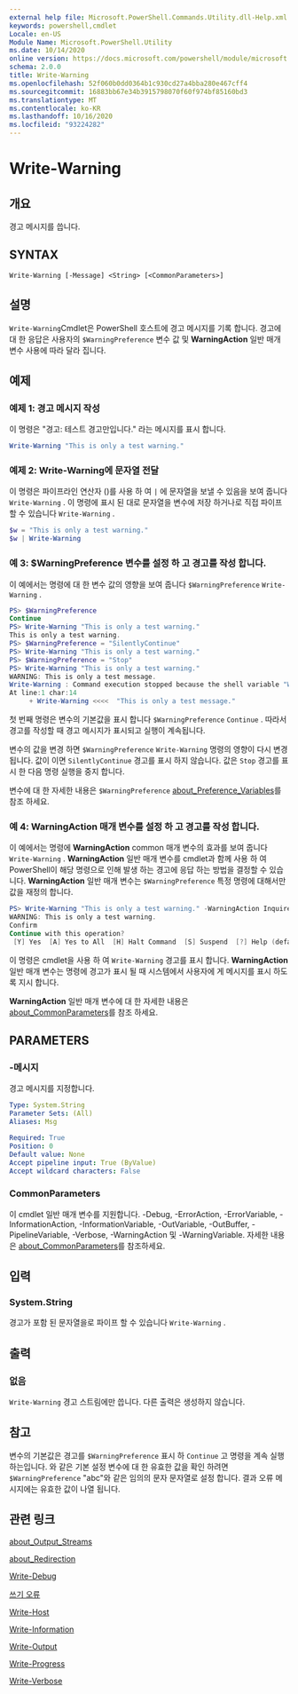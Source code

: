 ```yaml
---
external help file: Microsoft.PowerShell.Commands.Utility.dll-Help.xml
keywords: powershell,cmdlet
Locale: en-US
Module Name: Microsoft.PowerShell.Utility
ms.date: 10/14/2020
online version: https://docs.microsoft.com/powershell/module/microsoft.powershell.utility/write-warning?view=powershell-5.1&WT.mc_id=ps-gethelp
schema: 2.0.0
title: Write-Warning
ms.openlocfilehash: 52f060b0dd0364b1c930cd27a4bba280e467cff4
ms.sourcegitcommit: 16883bb67e34b3915798070f60f974bf85160bd3
ms.translationtype: MT
ms.contentlocale: ko-KR
ms.lasthandoff: 10/16/2020
ms.locfileid: "93224282"
---
```

# Write-Warning

## 개요
경고 메시지를 씁니다.

## SYNTAX

```
Write-Warning [-Message] <String> [<CommonParameters>]
```

## 설명

`Write-Warning`Cmdlet은 PowerShell 호스트에 경고 메시지를 기록 합니다. 경고에 대 한 응답은 사용자의 `$WarningPreference` 변수 값 및 **WarningAction** 일반 매개 변수 사용에 따라 달라 집니다.

## 예제

### 예제 1: 경고 메시지 작성

이 명령은 "경고: 테스트 경고만입니다." 라는 메시지를 표시 합니다.

```powershell
Write-Warning "This is only a test warning."
```

### 예제 2: Write-Warning에 문자열 전달

이 명령은 파이프라인 연산자 ()를 사용 하 여 `|` 에 문자열을 보낼 수 있음을 보여 줍니다 `Write-Warning` .
이 명령에 표시 된 대로 문자열을 변수에 저장 하거나로 직접 파이프 할 수 있습니다 `Write-Warning` .

```powershell
$w = "This is only a test warning."
$w | Write-Warning
```

### 예 3: $WarningPreference 변수를 설정 하 고 경고를 작성 합니다.

이 예에서는 명령에 대 한 변수 값의 영향을 보여 줍니다 `$WarningPreference` `Write-Warning` .

```powershell
PS> $WarningPreference
Continue
PS> Write-Warning "This is only a test warning."
This is only a test warning.
PS> $WarningPreference = "SilentlyContinue"
PS> Write-Warning "This is only a test warning."
PS> $WarningPreference = "Stop"
PS> Write-Warning "This is only a test warning."
WARNING: This is only a test message.
Write-Warning : Command execution stopped because the shell variable "WarningPreference" is set to Stop.
At line:1 char:14
     + Write-Warning <<<<  "This is only a test message."
```

첫 번째 명령은 변수의 기본값을 표시 합니다 `$WarningPreference` `Continue` . 따라서 경고를 작성할 때 경고 메시지가 표시되고 실행이 계속됩니다.

변수의 값을 변경 하면 `$WarningPreference` `Write-Warning` 명령의 영향이 다시 변경 됩니다. 값이 이면 `SilentlyContinue` 경고를 표시 하지 않습니다. 값은 `Stop` 경고를 표시 한 다음 명령 실행을 중지 합니다.

변수에 대 한 자세한 내용은 `$WarningPreference` [about_Preference_Variables](../Microsoft.Powershell.Core/About/about_Preference_Variables.md)를 참조 하세요.

### 예 4: WarningAction 매개 변수를 설정 하 고 경고를 작성 합니다.

이 예에서는 명령에 **WarningAction** common 매개 변수의 효과를 보여 줍니다 `Write-Warning` . **WarningAction** 일반 매개 변수를 cmdlet과 함께 사용 하 여 PowerShell이 해당 명령으로 인해 발생 하는 경고에 응답 하는 방법을 결정할 수 있습니다. **WarningAction** 일반 매개 변수는 `$WarningPreference` 특정 명령에 대해서만 값을 재정의 합니다.

```powershell
PS> Write-Warning "This is only a test warning." -WarningAction Inquire
WARNING: This is only a test warning.
Confirm
Continue with this operation?
 [Y] Yes  [A] Yes to All  [H] Halt Command  [S] Suspend  [?] Help (default is "Y"):
```

이 명령은 cmdlet을 사용 하 여 `Write-Warning` 경고를 표시 합니다. **WarningAction** 일반 매개 변수는 명령에 경고가 표시 될 때 시스템에서 사용자에 게 메시지를 표시 하도록 지시 합니다.

**WarningAction** 일반 매개 변수에 대 한 자세한 내용은 [about_CommonParameters](../Microsoft.Powershell.Core/About/about_CommonParameters.md)를 참조 하세요.

## PARAMETERS

### -메시지
경고 메시지를 지정합니다.

```yaml
Type: System.String
Parameter Sets: (All)
Aliases: Msg

Required: True
Position: 0
Default value: None
Accept pipeline input: True (ByValue)
Accept wildcard characters: False
```

### CommonParameters

이 cmdlet 일반 매개 변수를 지원합니다. -Debug, -ErrorAction, -ErrorVariable, -InformationAction, -InformationVariable, -OutVariable, -OutBuffer, -PipelineVariable, -Verbose, -WarningAction 및 -WarningVariable. 자세한 내용은 [about_CommonParameters](https://go.microsoft.com/fwlink/?LinkID=113216)를 참조하세요.

## 입력

### System.String

경고가 포함 된 문자열을로 파이프 할 수 있습니다 `Write-Warning` .

## 출력

### 없음

`Write-Warning` 경고 스트림에만 씁니다. 다른 출력은 생성하지 않습니다.

## 참고

변수의 기본값은 경고를 `$WarningPreference` 표시 하 `Continue` 고 명령을 계속 실행 하는입니다. 와 같은 기본 설정 변수에 대 한 유효한 값을 확인 하려면 `$WarningPreference` "abc"와 같은 임의의 문자 문자열로 설정 합니다. 결과 오류 메시지에는 유효한 값이 나열 됩니다.

## 관련 링크

[about_Output_Streams](../Microsoft.PowerShell.Core/About/about_Output_Streams.md)

[about_Redirection](../Microsoft.PowerShell.Core/About/about_Redirection.md)

[Write-Debug](Write-Debug.md)

[쓰기 오류](Write-Error.md)

[Write-Host](Write-Host.md)

[Write-Information](Write-Information.md)

[Write-Output](Write-Output.md)

[Write-Progress](Write-Progress.md)

[Write-Verbose](Write-Verbose.md)
